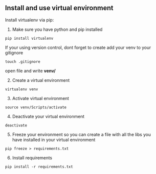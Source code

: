 ## Install and use virtual environment

Install virtualenv via pip:

1. Make sure you have python and pip installed
```
pip install virtualenv
```
If your using version control, dont forget to create add your venv to your gitignore
```
touch .gitignore
```
open file and write 
**venv/**

2. Create a virtual environment
```
virtualenv venv
```
3. Activate virtual environment
```
source venv/Scripts/activate
```
4. Deactivate your virtual environment
```
deactivate
```
5. Freeze your environment so you can create a file with all the libs you have installed in your virtual environment
```
pip freeze > requirements.txt
```
6. Install requirements
```
pip install -r requirements.txt
```
